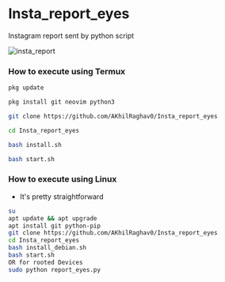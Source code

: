 # Insta_report_eyes
Instagram report sent by python script

![insta_report](https://i.imgur.com/KxIZfRV.png)


### How to execute using Termux
```bash
pkg update

pkg install git neovim python3

git clone https://github.com/AKhilRaghav0/Insta_report_eyes

cd Insta_report_eyes

bash install.sh

bash start.sh
```

### How to execute using Linux

* It's pretty straightforward

```bash
su
apt update && apt upgrade
apt install git python-pip
git clone https://github.com/AKhilRaghav0/Insta_report_eyes
cd Insta_report_eyes
bash install_debian.sh
bash start.sh
OR for rooted Devices
sudo python report_eyes.py

```
